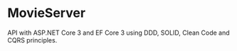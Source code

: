 # MovieServer
API with ASP.NET Core 3 and EF Core 3 using DDD, SOLID, Clean Code and CQRS principles.
